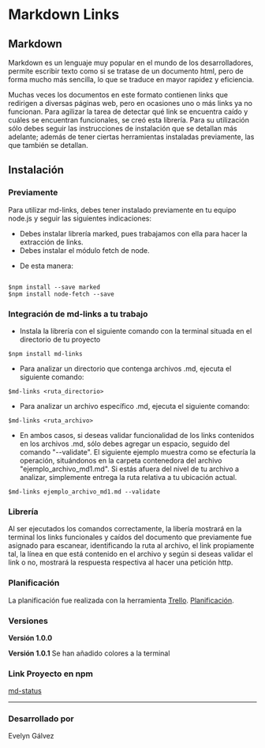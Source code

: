 # Markdown Links

## Markdown

Markdown es un lenguaje muy popular en el mundo de los desarrolladores, permite escribir texto como si se tratase de un documento html, pero de forma mucho más sencilla, lo que se traduce en mayor rapidez y eficiencia.

Muchas veces los documentos en este formato contienen links que redirigen a diversas páginas web, pero en ocasiones uno o más links ya no funcionan. Para agilizar la tarea de detectar qué link se encuentra caído y cuáles se encuentran funcionales, se creó esta librería. Para su utilización sólo debes seguir las instrucciones de instalación que se detallan más adelante; además de tener ciertas herramientas instaladas previamente, las que también se detallan.

## Instalación

### Previamente 

Para utilizar md-links, debes tener instalado previamente en tu equipo node.js y seguir las siguientes indicaciones:

- Debes instalar librería marked, pues trabajamos con ella para hacer la extracción de links.
- Debes instalar el módulo fetch de node.

* De esta manera:

~~~

$npm install --save marked
$npm install node-fetch --save

~~~

### Integración de md-links a tu trabajo

* Instala la librería con el siguiente comando con la terminal situada en el directorio de tu proyecto
~~~
$npm install md-links
~~~

* Para analizar un directorio que contenga archivos .md, ejecuta el siguiente comando:
~~~
$md-links <ruta_directorio>
~~~

* Para analizar un archivo específico .md, ejecuta el siguiente comando:
~~~
$md-links <ruta_archivo>
~~~

* En ambos casos, si deseas validar funcionalidad de los links contenidos en los archivos .md, sólo debes agregar un espacio, seguido del comando "--validate". El siguiente ejemplo muestra como se efecturía la operación, situándonos en la carpeta contenedora del archivo "ejemplo_archivo_md1.md". Si estás afuera del nivel de tu archivo a analizar, simplemente entrega la ruta relativa a tu ubicación actual.
~~~
$md-links ejemplo_archivo_md1.md --validate
~~~


### Librería

Al ser ejecutados los comandos correctamente, la libería mostrará en la terminal los links funcionales y caídos del documento que previamente fue asignado para escanear, identificando la ruta al archivo, el link propiamente tal, la línea en que está contenido en el archivo y según si deseas validar el link o no, mostrará la respuesta respectiva al hacer una petición http.

### Planificación

La planificación fue realizada con la herramienta [Trello](https://trello.com/).
[Planificación](https://trello.com/b/k30s3Wfv/markdown-links).

### Versiones

**Versión 1.0.0**

**Versión 1.0.1** Se han añadido colores a la terminal

### Link Proyecto en npm
[md-status](https://www.npmjs.com/package/md-status)

___

### Desarrollado por 

Evelyn Gálvez

